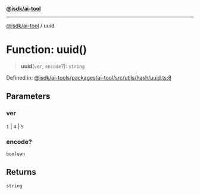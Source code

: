 [**@isdk/ai-tool**](../README.md)

***

[@isdk/ai-tool](../globals.md) / uuid

# Function: uuid()

> **uuid**(`ver`, `encode`?): `string`

Defined in: [@isdk/ai-tools/packages/ai-tool/src/utils/hash/uuid.ts:8](https://github.com/isdk/ai-tool.js/blob/209a87173b5eabb2f81db6ea9a6784f34c24e271/src/utils/hash/uuid.ts#L8)

## Parameters

### ver

`1` | `4` | `5`

### encode?

`boolean`

## Returns

`string`
